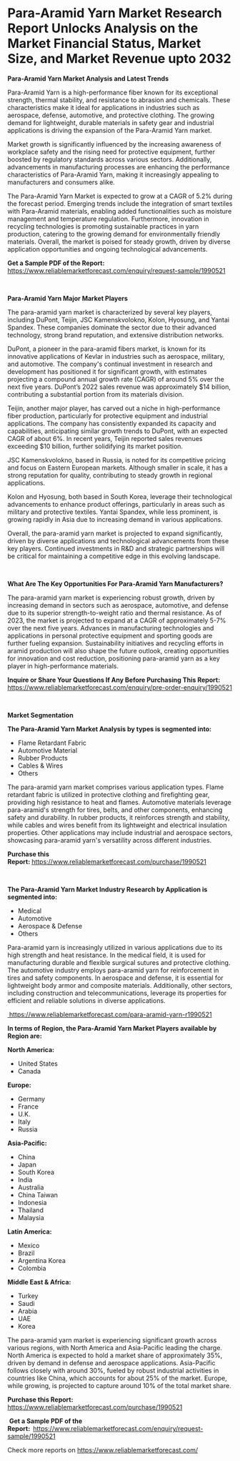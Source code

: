 <p><h1>Para-Aramid Yarn Market Research Report Unlocks Analysis on the Market Financial Status, Market Size, and Market Revenue upto 2032</h1></p><p><strong>Para-Aramid Yarn Market Analysis and Latest Trends</strong></p>
<p><p>Para-Aramid Yarn is a high-performance fiber known for its exceptional strength, thermal stability, and resistance to abrasion and chemicals. These characteristics make it ideal for applications in industries such as aerospace, defense, automotive, and protective clothing. The growing demand for lightweight, durable materials in safety gear and industrial applications is driving the expansion of the Para-Aramid Yarn market. </p><p>Market growth is significantly influenced by the increasing awareness of workplace safety and the rising need for protective equipment, further boosted by regulatory standards across various sectors. Additionally, advancements in manufacturing processes are enhancing the performance characteristics of Para-Aramid Yarn, making it increasingly appealing to manufacturers and consumers alike. </p><p>The Para-Aramid Yarn Market is expected to grow at a CAGR of 5.2% during the forecast period. Emerging trends include the integration of smart textiles with Para-Aramid materials, enabling added functionalities such as moisture management and temperature regulation. Furthermore, innovation in recycling technologies is promoting sustainable practices in yarn production, catering to the growing demand for environmentally friendly materials. Overall, the market is poised for steady growth, driven by diverse application opportunities and ongoing technological advancements.</p></p>
<p><strong>Get a Sample PDF of the Report:&nbsp;</strong> <a href="https://www.reliablemarketforecast.com/enquiry/request-sample/1990521?utm_campaign=3458&utm_medium=2&utm_source=Github&utm_content=ia&utm_term=03042025&utm_id=para-aramid-yarn">https://www.reliablemarketforecast.com/enquiry/request-sample/1990521</a></p>
<p>&nbsp;</p>
<p><strong>Para-Aramid Yarn Major Market Players</strong></p>
<p><p>The para-aramid yarn market is characterized by several key players, including DuPont, Teijin, JSC Kamenskvolokno, Kolon, Hyosung, and Yantai Spandex. These companies dominate the sector due to their advanced technology, strong brand reputation, and extensive distribution networks.</p><p>DuPont, a pioneer in the para-aramid fibers market, is known for its innovative applications of Kevlar in industries such as aerospace, military, and automotive. The company's continual investment in research and development has positioned it for significant growth, with estimates projecting a compound annual growth rate (CAGR) of around 5% over the next five years. DuPont’s 2022 sales revenue was approximately $14 billion, contributing a substantial portion from its materials division.</p><p>Teijin, another major player, has carved out a niche in high-performance fiber production, particularly for protective equipment and industrial applications. The company has consistently expanded its capacity and capabilities, anticipating similar growth trends to DuPont, with an expected CAGR of about 6%. In recent years, Teijin reported sales revenues exceeding $10 billion, further solidifying its market position.</p><p>JSC Kamenskvolokno, based in Russia, is noted for its competitive pricing and focus on Eastern European markets. Although smaller in scale, it has a strong reputation for quality, contributing to steady growth in regional applications.</p><p>Kolon and Hyosung, both based in South Korea, leverage their technological advancements to enhance product offerings, particularly in areas such as military and protective textiles. Yantai Spandex, while less prominent, is growing rapidly in Asia due to increasing demand in various applications.</p><p>Overall, the para-aramid yarn market is projected to expand significantly, driven by diverse applications and technological advancements from these key players. Continued investments in R&D and strategic partnerships will be critical for maintaining a competitive edge in this evolving landscape.</p></p>
<p>&nbsp;</p>
<p><strong>What Are The Key Opportunities For Para-Aramid Yarn Manufacturers?</strong></p>
<p><p>The para-aramid yarn market is experiencing robust growth, driven by increasing demand in sectors such as aerospace, automotive, and defense due to its superior strength-to-weight ratio and thermal resistance. As of 2023, the market is projected to expand at a CAGR of approximately 5-7% over the next five years. Advances in manufacturing technologies and applications in personal protective equipment and sporting goods are further fueling expansion. Sustainability initiatives and recycling efforts in aramid production will also shape the future outlook, creating opportunities for innovation and cost reduction, positioning para-aramid yarn as a key player in high-performance materials.</p></p>
<p><strong>Inquire or Share Your Questions If Any Before Purchasing This Report:</strong> <a href="https://www.reliablemarketforecast.com/enquiry/pre-order-enquiry/1990521?utm_campaign=3458&utm_medium=2&utm_source=Github&utm_content=ia&utm_term=03042025&utm_id=para-aramid-yarn">https://www.reliablemarketforecast.com/enquiry/pre-order-enquiry/1990521</a></p>
<p>&nbsp;</p>
<p><strong>Market Segmentation</strong></p>
<p><strong>The Para-Aramid Yarn Market Analysis by types is segmented into:</strong></p>
<p><ul><li>Flame Retardant Fabric</li><li>Automotive Material</li><li>Rubber Products</li><li>Cables & Wires</li><li>Others</li></ul></p>
<p><p>The para-aramid yarn market comprises various application types. Flame retardant fabric is utilized in protective clothing and firefighting gear, providing high resistance to heat and flames. Automotive materials leverage para-aramid's strength for tires, belts, and other components, enhancing safety and durability. In rubber products, it reinforces strength and stability, while cables and wires benefit from its lightweight and electrical insulation properties. Other applications may include industrial and aerospace sectors, showcasing para-aramid yarn's versatility across different industries.</p></p>
<p><strong>Purchase this Report:&nbsp;</strong><a href="https://www.reliablemarketforecast.com/purchase/1990521?utm_campaign=3458&utm_medium=2&utm_source=Github&utm_content=ia&utm_term=03042025&utm_id=para-aramid-yarn">https://www.reliablemarketforecast.com/purchase/1990521</a></p>
<p>&nbsp;</p>
<p><strong>The Para-Aramid Yarn Market Industry Research by Application is segmented into:</strong></p>
<p><ul><li>Medical</li><li>Automotive</li><li>Aerospace & Defense</li><li>Others</li></ul></p>
<p><p>Para-aramid yarn is increasingly utilized in various applications due to its high strength and heat resistance. In the medical field, it is used for manufacturing durable and flexible surgical sutures and protective clothing. The automotive industry employs para-aramid yarn for reinforcement in tires and safety components. In aerospace and defense, it is essential for lightweight body armor and composite materials. Additionally, other sectors, including construction and telecommunications, leverage its properties for efficient and reliable solutions in diverse applications.</p></p>
<p><a href="https://www.reliablemarketforecast.com/para-aramid-yarn-r1990521?utm_campaign=3458&utm_medium=2&utm_source=Github&utm_content=ia&utm_term=03042025&utm_id=para-aramid-yarn">&nbsp;https://www.reliablemarketforecast.com/para-aramid-yarn-r1990521</a></p>
<p><strong>In terms of Region, the Para-Aramid Yarn Market Players available by Region are:</strong></p>
<p>
    <p> <strong> North America: </strong>
        <ul>
            <li>United States</li>
            <li>Canada</li>
        </ul>
        </p> 
    <p> <strong> Europe: </strong>
        <ul>
            <li>Germany</li>
            <li>France</li>
            <li>U.K.</li>
            <li>Italy</li>
            <li>Russia</li>
        </ul>
        </p> 
    <p> <strong> Asia-Pacific: </strong>
        <ul>
            <li>China</li>
            <li>Japan</li>
            <li>South Korea</li>
            <li>India</li>
            <li>Australia</li>
            <li>China Taiwan</li>
            <li>Indonesia</li>
            <li>Thailand</li>
            <li>Malaysia</li>
        </ul>
        </p> 
    <p> <strong> Latin America: </strong>
        <ul>
            <li>Mexico</li>
            <li>Brazil</li>
            <li>Argentina Korea</li>
            <li>Colombia</li>
        </ul>
        </p> 
    <p> <strong> Middle East & Africa: </strong>
        <ul>
            <li>Turkey</li>
            <li>Saudi</li>
            <li>Arabia</li>
            <li>UAE</li>
            <li>Korea</li>
        </ul>
    </p>
    </p>
<p><p>The para-aramid yarn market is experiencing significant growth across various regions, with North America and Asia-Pacific leading the charge. North America is expected to hold a market share of approximately 35%, driven by demand in defense and aerospace applications. Asia-Pacific follows closely with around 30%, fueled by robust industrial activities in countries like China, which accounts for about 25% of the market. Europe, while growing, is projected to capture around 10% of the total market share.</p></p>
<p><strong>Purchase this Report: </strong><a href="https://www.reliablemarketforecast.com/purchase/1990521?utm_campaign=3458&utm_medium=2&utm_source=Github&utm_content=ia&utm_term=03042025&utm_id=para-aramid-yarn">https://www.reliablemarketforecast.com/purchase/1990521</a></p>
<p>&nbsp;<strong>Get a Sample PDF of the Report:&nbsp;&nbsp;</strong><a href="https://www.reliablemarketforecast.com/enquiry/request-sample/1990521?utm_campaign=3458&utm_medium=2&utm_source=Github&utm_content=ia&utm_term=03042025&utm_id=para-aramid-yarn">https://www.reliablemarketforecast.com/enquiry/request-sample/1990521</a></p>
<p><strong></strong></p>
<p>Check more reports on <a href="https://www.reliablemarketforecast.com/?utm_campaign=3458&utm_medium=2&utm_source=Github&utm_content=ia&utm_term=03042025&utm_id=para-aramid-yarn">https://www.reliablemarketforecast.com/</a></p>